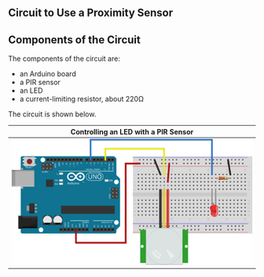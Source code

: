 ## Circuit to Use a Proximity Sensor ##

## Components of the Circuit ##

The components of the circuit are:

* an Arduino board 
* a PIR sensor
* an LED
* a current-limiting resistor, about 220Ω

The circuit is shown below.  

| Controlling an LED with a PIR Sensor       |
|:------------------------------------------:|
| ![](images/pir_w_led_bb.svg.png)           |











